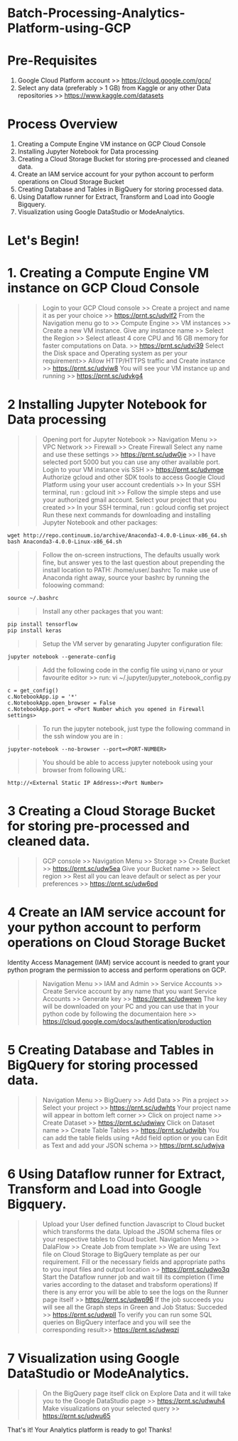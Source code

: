 # Batch-Processing-Analytics-Platform-using-GCP

# Pre-Requisites
1. Google Cloud Platform account >> https://cloud.google.com/gcp/
2. Select any data (preferably > 1 GB) from Kaggle or any other Data repositories >> https://www.kaggle.com/datasets

# Process Overview
1. Creating a Compute Engine VM instance on GCP Cloud Console
2. Installing Jupyter Notebook for Data processing
3. Creating a Cloud Storage Bucket for storing pre-processed and cleaned data.
4. Create an IAM service account for your python account to perform operations on Cloud Storage Bucket
5. Creating Database and Tables in BigQuery for storing processed data.
6. Using Dataflow runner for Extract, Transform and Load into Google Bigquery.
7. Visualization using Google DataStudio or ModeAnalytics.

# Let's Begin!

# 1. Creating a Compute Engine VM instance on GCP Cloud Console

>> Login to your GCP Cloud console >> Create a project and name it as per your choice >> https://prnt.sc/udvlf2
>> From the Navigation menu go to >> Compute Engine >> VM instances >> Create a new VM instance.
>> Give any instance name >> Select the Region >> Select atleast 4 core CPU and 16 GB memory for faster computations on Data. >> https://prnt.sc/udvi39
>> Select the Disk space and Operating system as per your requirement>> Allow HTTP/HTTPS traffic and Create instance >>  https://prnt.sc/udviw8
>> You will see your VM instance up and running >> https://prnt.sc/udvkg4


# 2 Installing Jupyter Notebook for Data processing

>> Opening port for Jupyter Notebook >> Navigation Menu >> VPC Network >> Firewall >> Create Firewall
>> Select any name and use these settings >> https://prnt.sc/udw0je >> I have selected port 5000 but you can use any other available port.
>> Login to your VM instance vis SSH >> https://prnt.sc/udvmge
>> Authorize gcloud and other SDK tools to access Google Cloud Platform using your user account credentials >> In your SSH terminal, run : gcloud init >> Follow the simple steps and use your authorized gmail account.
>> Select your project that you created >> In your SSH terminal, run : gcloud config set project <project-name>
>> Run these next commands for downloading and installing Jupyter Notebook and other packages:
  
    wget http://repo.continuum.io/archive/Anaconda3-4.0.0-Linux-x86_64.sh
    bash Anaconda3-4.0.0-Linux-x86_64.sh
  
>> Follow the on-screen instructions, The defaults usually work fine, but answer yes to the last question about prepending the install location to PATH: /home/user/.bashrc
>> To make use of Anaconda right away, source your bashrc by running the foloowing command:

    source ~/.bashrc
   
>> Install any other packages that you want:

    pip install tensorflow
    pip install keras
    
>> Setup the VM server by genarating Jupyter configuration file:

    jupyter notebook --generate-config
    
>> Add the following code in the config file using vi,nano or your favourite editor >> run: vi ~/.jupyter/jupyter_notebook_config.py

    c = get_config()
    c.NotebookApp.ip = '*'
    c.NotebookApp.open_browser = False
    c.NotebookApp.port = <Port Number which you opened in Firewall settings>
    
>> To run the jupyter notebook, just type the following command in the ssh window you are in :

    jupyter-notebook --no-browser --port=<PORT-NUMBER>
    
>> You should be able to access jupyter notebook using your browser from following URL:

    http://<External Static IP Address>:<Port Number>
 
 
# 3 Creating a Cloud Storage Bucket for storing pre-processed and cleaned data.

>> GCP console >> Navigation Menu >> Storage >> Create Bucket >> https://prnt.sc/udw5ea
>> Give your Bucket name >> Select region >> Rest all you can leave default or select as per your preferences >> https://prnt.sc/udw6pd


# 4 Create an IAM service account for your python account to perform operations on Cloud Storage Bucket

Identity Access Management (IAM) service account is needed to grant your python program the permission to access and perform operations on GCP.

>> Navigation Menu >> IAM and Admin >> Service Accounts >> Create Service account by any name that you want 
>> Service Accounts >> Generate key >> https://prnt.sc/udwewn
>> The key will be downloaded on your PC and you can use that in your python code by following the documentaion here >> https://cloud.google.com/docs/authentication/production


# 5 Creating Database and Tables in BigQuery for storing processed data.

>> Navigation Menu >> BigQuery >> Add Data >> Pin a project >> Select your project >> https://prnt.sc/udwhts
>> Your project name will appear in bottom left corner >> Click on project name >> Create Dataset >> https://prnt.sc/udwiwv
>> Click on Dataset name >> Create Table Tables >> https://prnt.sc/udwjbh
>> You can add the table fields using +Add field option or you can Edit as Text and add your JSON schema >> https://prnt.sc/udwjva

# 6 Using Dataflow runner for Extract, Transform and Load into Google Bigquery.

>> Upload your User defined function Javascript to Cloud bucket which transforms the data.
>> Upload the JSOM schema files or your respective tables to Cloud bucket.
>> Navigation Menu >> DalaFlow >> Create Job from template >> We are using Text file on Cloud Storage to BigQuery template as per our requirement.
>> Fill or the necessary fields and appropriate paths to you input files and output location >> https://prnt.sc/udwo3q
>> Start the Dataflow runner job and wait till its completion (Time varies according to the dataset and trabsform operations)
>> If there is any error you will be able to see the logs on the Runner page itself >> https://prnt.sc/udwp96
>> If the job succeeds you will see all the Graph steps in Green and Job Status: Succeded >> https://prnt.sc/udwpll
>> To verify you can run some SQL queries on BigQuery interface and you will see the corresponding result>> https://prnt.sc/udwqzi

# 7 Visualization using Google DataStudio or ModeAnalytics.

>> On the BigQuery page itself click on Explore Data and it will take you to the Google DataStudio page >> https://prnt.sc/udwuh4
>> Make visualizations on your selected query >> https://prnt.sc/udwu65

That's it! Your Analytics platform is ready to go!
Thanks!




  
    
    
